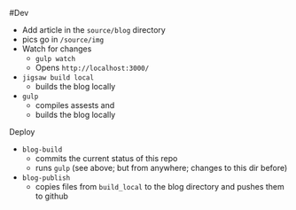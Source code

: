 #Dev
- Add article in the `source/blog` directory
- pics go in `/source/img`
- Watch for changes
  - `gulp watch`
  - Opens `http://localhost:3000/`
- `jigsaw build local`
  - builds the blog locally
- `gulp`
  - compiles assests and
  - builds the blog locally

Deploy
- `blog-build`
  - commits the current status of this repo
  - runs `gulp` (see above; but from anywhere; changes to this dir before)
- `blog-publish`
  - copies files from `build_local` to the blog directory and pushes them to github
